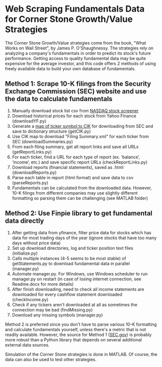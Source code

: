 # Web Scraping Fundamentals Data for Corner Stone Growth/Value Strategies
The Corner Stone Growth/Value strategies come from the book, "What Works on Wall Street", by James P. O'Shaughnessy. The strategies rely on analyzing a company's fundamentals in order to predict its stock's future performance. Getting access to quality fundamental data may be quite expensive for the average investor, and this code offers 2 methods of using freely available data to build your own database of fundamentals.

## Method 1: Scrape 10-K filings from the Security Exchange Commission (SEC) website and use the data to calculate fundamentals
1. Manually download stock list csv from [NASDAQ stock screener](https://www.nasdaq.com/market-activity/stocks/screener)
2. Download historical prices for each stock from Yahoo Finance (downloadYF.py)
3. Generate a [map of ticker symbol to CIK](https://www.sec.gov/include/ticker.txt) for downloading from SEC and save to dictionary structure (getCIK.py)
4. Use CIK map to download "Filing Summary.xml" for each ticker from SEC (downloadSummaries.py)
5. From each filing summary, get all report links and save all URLs (getReportLinks.py)
6. For each ticker, find a URL for each type of report (ex. ‘balance’, ‘income’, etc.) and save specific report URLs (checkReportLinks.py)
7. Download reports (financial statements), saved as .html (downloadReports.py)
8. Parse each table in report (html format) and save data to csv (parseReports.py)
9. Fundamentals can be calculated from the downloaded data. However, 10-K filings from different companies may use slightly different formatting so parsing them can be challenging (see MATLAB folder)

## Method 2: Use Finpie library to get fundamental data directly
1. After getting data from yfinance, filter price data for stocks which has data for most trading days of the year (ignore stocks that have too many days without price data)
2. Set up download directories, log and ticker position text files (initialize.py)
3. Calls multiple instances (4-5 seems to be most stable) of getStatements.py to download fundamental data in parallel (manager.py)
4. Automate manager.py. For Windows, use Windows scheduler to run manager.py on restart (in case of losing internet connection, see Readme.docx for more details)
5. After finish downloading, need to check all income statements are downloaded for every cashflow statement downloaded (checkIncome.py)
6. Check if any tickers aren't downloaded at all as sometimes the connection may be bad (findMissing.py) 
7. Download any missing symbols (manager.py)

Method 2 is preferred since you don't have to parse various 10-K formatting and calculate fundamentals yourself, unless there's a metric that is not readily available. However, the source for Method 1 ([SEC.gov](https://www.sec.gov/)) is probably more robust than a Python library that depends on several additional external data sources.

Simulation of the Corner Stone strategies is done in MATLAB. Of course, the data can also be used to test other strategies.
